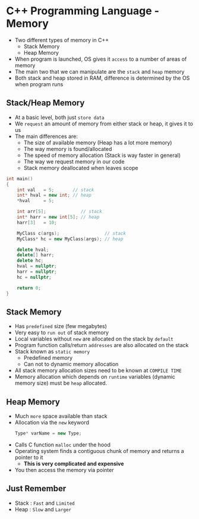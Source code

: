 # C++ Programming Language - Memory

-   Two different types of memory in C++
    -   Stack Memory
    -   Heap Memory
-   When program is launched, OS gives it `access` to a number of areas of memory
-   The main two that we can manipulate are the `stack` and `heap` memory
-   Both stack and heap stored in RAM, difference is determined by the OS when program runs

## Stack/Heap Memory

-   At a basic level, both just `store data`
-   We `request` an amount of memory from either stack or heap, it gives it to us
-   The main differences are:
    -   The size of available memory (Heap has a lot more memory)
    -   The way memory is found/allocated
    -   The speed of memory allocation (Stack is way faster in general)
    -   The way we request memory in our code
    -   Stack memory deallocated when leaves scope

```cpp
int main()
{
    int val   = 5;       // stack
    int* hval = new int; // heap
    *hval     = 5;

    int arr[5];             // stack
    int* harr = new int[5]; // heap
    harr[3]   = 10;

    MyClass c(args);                 // stack
    MyClass* hc = new MyClass(args); // heap

    delete hval;
    delete[] harr;
    delete hc;
    hval = nullptr;
    harr = nullptr;
    hc = nullptr;

    return 0;
}
```

## Stack Memory

-   Has `predefined` size (few megabytes)
-   Very easy to `run out` of stack memory
-   Local variables without `new` are allocated on the stack by `default`
-   Program function calls/return `addresses` are also allocated on the stack
-   Stack known as `static memory`
    -   Predefined memory
    -   Can not to dynamic memory allocation
-   All stack memory allocation sizes need to be known at `COMPILE TIME`
-   Memory allocation which depends on `runtime` variables (dynamic memory size) must be `heap` allocated.

## Heap Memory

-   Much `more` space available than stack
-   Allocation via the `new` keyword
    ```cpp
    Type* varName = new Type;
    ```
-   Calls C function `malloc` under the hood
-   Operating system finds a contiguous chunk of memory and returns a pointer to it
    -   **This is very complicated and expensive**
-   You then access the memory via pointer

## Just Remember

-   Stack : `Fast` and `Limited`
-   Heap  : `Slow` and `Larger`
